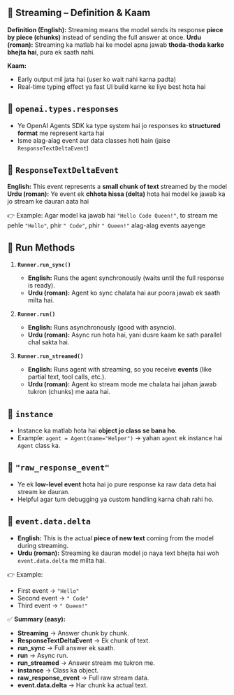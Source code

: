 ## 🔹 Streaming – Definition & Kaam

**Definition (English):** Streaming means the model sends its response **piece by piece (chunks)** instead of sending the full answer at once.
**Urdu (roman):** Streaming ka matlab hai ke model apna jawab **thoda-thoda karke bhejta hai**, pura ek saath nahi.

**Kaam:**

* Early output mil jata hai (user ko wait nahi karna padta)
* Real-time typing effect ya fast UI build karne ke liye best hota hai


## 🔹 `openai.types.responses`

* Ye OpenAI Agents SDK ka type system hai jo responses ko **structured format** me represent karta hai
* Isme alag-alag event aur data classes hoti hain (jaise `ResponseTextDeltaEvent`)



## 🔹 `ResponseTextDeltaEvent`

**English:** This event represents a **small chunk of text** streamed by the model
**Urdu (roman):** Ye event ek **chhota hissa (delta)** hota hai model ke jawab ka jo stream ke dauran aata hai

👉 Example: Agar model ka jawab hai `"Hello Code Queen!"`, to stream me pehle `"Hello"`, phir `" Code"`, phir `" Queen!"` alag-alag events aayenge


## 🔹 Run Methods

1. **`Runner.run_sync()`**

   * **English:** Runs the agent synchronously (waits until the full response is ready).
   * **Urdu (roman):** Agent ko sync chalata hai aur poora jawab ek saath milta hai.

2. **`Runner.run()`**

   * **English:** Runs asynchronously (good with asyncio).
   * **Urdu (roman):** Async run hota hai, yani dusre kaam ke sath parallel chal sakta hai.

3. **`Runner.run_streamed()`**

   * **English:** Runs agent with streaming, so you receive **events** (like partial text, tool calls, etc.).
   * **Urdu (roman):** Agent ko stream mode me chalata hai jahan jawab tukron (chunks) me aata hai.


## 🔹 `instance`

* Instance ka matlab hota hai **object jo class se bana ho**.
* Example: `agent = Agent(name="Helper")` → yahan `agent` ek instance hai `Agent` class ka.



## 🔹 `"raw_response_event"`

* Ye ek **low-level event** hota hai jo pure response ka raw data deta hai stream ke dauran.
* Helpful agar tum debugging ya custom handling karna chah rahi ho.


## 🔹 `event.data.delta`

* **English:** This is the actual **piece of new text** coming from the model during streaming.
* **Urdu (roman):** Streaming ke dauran model jo naya text bhejta hai woh `event.data.delta` me milta hai.

👉 Example:

* First event → `"Hello"`
* Second event → `" Code"`
* Third event → `" Queen!"`



✅ **Summary (easy):**

* **Streaming** → Answer chunk by chunk.
* **ResponseTextDeltaEvent** → Ek chunk of text.
* **run\_sync** → Full answer ek saath.
* **run** → Async run.
* **run\_streamed** → Answer stream me tukron me.
* **instance** → Class ka object.
* **raw\_response\_event** → Full raw stream data.
* **event.data.delta** → Har chunk ka actual text.

